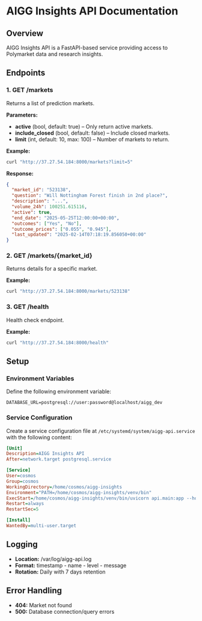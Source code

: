 # AIGG Insights API Documentation

## Overview

AIGG Insights API is a FastAPI-based service providing access to Polymarket data and research insights.

## Endpoints

### 1. GET /markets

Returns a list of prediction markets.

**Parameters:**
- **active** (bool, default: true) – Only return active markets.
- **include_closed** (bool, default: false) – Include closed markets.
- **limit** (int, default: 10, max: 100) – Number of markets to return.

**Example:**
```bash
curl "http://37.27.54.184:8000/markets?limit=5"
```

**Response:**
```json
{
  "market_id": "523138",
  "question": "Will Nottingham Forest finish in 2nd place?",
  "description": "...",
  "volume_24h": 100251.615116,
  "active": true,
  "end_date": "2025-05-25T12:00:00+00:00",
  "outcomes": ["Yes", "No"],
  "outcome_prices": ["0.055", "0.945"],
  "last_updated": "2025-02-14T07:18:19.856050+00:00"
}
```

### 2. GET /markets/{market_id}

Returns details for a specific market.

**Example:**
```bash
curl "http://37.27.54.184:8000/markets/523138"
```

### 3. GET /health

Health check endpoint.

**Example:**
```bash
curl "http://37.27.54.184:8000/health"
```

## Setup

### Environment Variables

Define the following environment variable:

```env
DATABASE_URL=postgresql://user:password@localhost/aigg_dev
```

### Service Configuration

Create a service configuration file at `/etc/systemd/system/aigg-api.service` with the following content:

```ini
[Unit]
Description=AIGG Insights API
After=network.target postgresql.service

[Service]
User=cosmos
Group=cosmos
WorkingDirectory=/home/cosmos/aigg-insights
Environment="PATH=/home/cosmos/aigg-insights/venv/bin"
ExecStart=/home/cosmos/aigg-insights/venv/bin/uvicorn api.main:app --host 0.0.0.0 --port 8000
Restart=always
RestartSec=5

[Install]
WantedBy=multi-user.target
```

## Logging

- **Location:** /var/log/aigg-api.log
- **Format:** timestamp - name - level - message
- **Rotation:** Daily with 7 days retention

## Error Handling

- **404:** Market not found
- **500:** Database connection/query errors